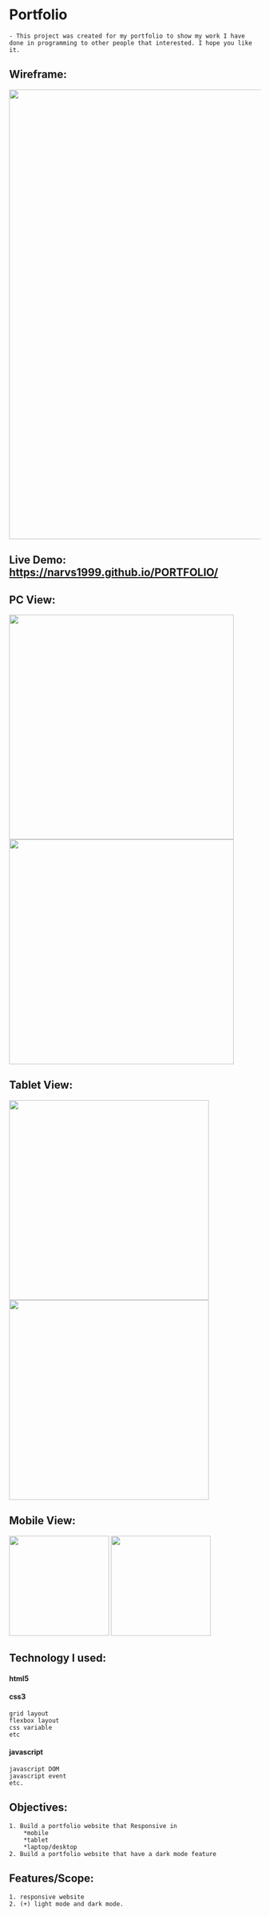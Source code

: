  # Portfolio

    - This project was created for my portfolio to show my work I have done in programming to other people that interested. I hope you like it.

## Wireframe:

<img src="wireframe/portfolio wireframe.drawio.png" width="900px">
    
## Live Demo: https://narvs1999.github.io/PORTFOLIO/

## PC View:

<img src="wireframe/desktop-view-light.PNG" width="450px"> <img src="wireframe/desktop-view-dark.PNG" width="450px">

## Tablet View:

<img src="wireframe/tablet-view-light.PNG" width="400px"> <img src="wireframe/tablet-view-dark.PNG" width="400px">

## Mobile View:

<img src="wireframe/mobile-view-light.PNG" width="200px"> <img src="wireframe/mobile-view-dark.PNG" width="200px">

## Technology I used:
#### html5
#### css3
    grid layout
    flexbox layout
    css variable
    etc
#### javascript
    javascript DOM
    javascript event
    etc. 

## Objectives:

    1. Build a portfolio website that Responsive in
        *mobile
        *tablet
        *laptop/desktop
    2. Build a portfolio website that have a dark mode feature

## Features/Scope:
    1. responsive website
    2. (+) light mode and dark mode.
